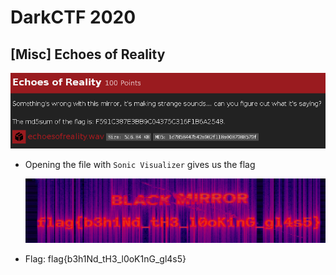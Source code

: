 # DarkCTF 2020

## [Misc] Echoes of Reality

![](./images/echoesChall.png)

- Opening the file with `Sonic Visualizer` gives us the flag

  ![](./images/echoesFlag.png)

- Flag: flag{b3h1Nd_tH3_l0oK1nG_gl4s5}